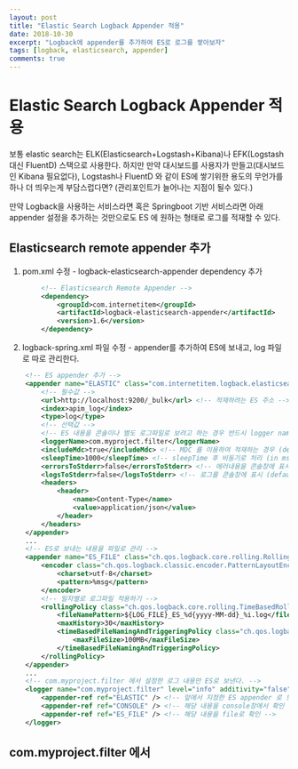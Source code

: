 ```yaml
---
layout: post
title: "Elastic Search Logback Appender 적용"
date: 2018-10-30
excerpt: "Logback에 appender를 추가하여 ES로 로그를 쌓아보자"
tags: [logback, elasticsearch, appender]
comments: true
---
```

# Elastic Search Logback Appender 적용
보통 elastic search는 ELK(Elasticsearch+Logstash+Kibana)나 EFK(Logstash 대신 FluentD) 스택으로 사용한다.
하지만 만약 대시보드를 사용자가 만들고(대시보드인 Kibana 필요없다), Logstash나 FluentD 와 같이 ES에 쌓기위한 용도의 무언가를 하나 더 띄우는게 부담스럽다면?
(관리포인트가 늘어나는 지점이 될수 있다.)

만약 Logback을 사용하는 서비스라면 혹은 Springboot 기반 서비스라면 아래 appender 설정을 추가하는 것만으로도 ES 에 원하는 형태로 로그를 적재할 수 있다.

## Elasticsearch remote appender 추가
1. pom.xml 수정 - logback-elasticsearch-appender dependency 추가
```xml
		<!-- Elasticsearch Remote Appender -->
		<dependency>
			<groupId>com.internetitem</groupId>
			<artifactId>logback-elasticsearch-appender</artifactId>
			<version>1.6</version>
		</dependency>	
```
2. logback-spring.xml 파일 수정 - appender를 추가하여 ES에 보내고, log 파일로 따로 관리한다.
```xml
    <!-- ES appender 추가 -->
	<appender name="ELASTIC" class="com.internetitem.logback.elasticsearch.ElasticsearchAppender">
		<!-- 필수값 -->
        <url>http://localhost:9200/_bulk</url> <!-- 적재하려는 ES 주소 -->
		<index>apim_log</index>
        <type>log</type>        
        <!-- 선택값 -->
        <!-- ES 내용을 콘솔이나 별도 로그파일로 보려고 하는 경우 반드시 logger name 지정해야 ES 적재 내용이 보임 -->
		<loggerName>com.myproject.filter</loggerName>
		<includeMdc>true</includeMdc> <!-- MDC 를 이용하여 적재하는 경우 (default false) -->
		<sleepTime>1000</sleepTime> <!-- sleepTime 후 비동기로 처리 (in ms, default 250) -->
		<errorsToStderr>false</errorsToStderr> <!-- 에러내용을 콘솔창에 표시 (default false) -->
		<logsToStderr>false</logsToStderr> <!-- 로그를 콘솔창에 표시 (default false) -->		
		<headers>
			<header>
				<name>Content-Type</name>
				<value>application/json</value>
			</header>
		</headers>
	</appender>
    ...
    <!-- ES로 보내는 내용을 파일로 관리 -->
	<appender name="ES_FILE" class="ch.qos.logback.core.rolling.RollingFileAppender">
		<encoder class="ch.qos.logback.classic.encoder.PatternLayoutEncoder">
			<charset>utf-8</charset>
			<pattern>%msg</pattern>
		</encoder>
		<!-- 일자별로 로그파일 적용하기 -->
		<rollingPolicy class="ch.qos.logback.core.rolling.TimeBasedRollingPolicy">
			<fileNamePattern>${LOG_FILE}_ES_%d{yyyy-MM-dd}_%i.log</fileNamePattern>
			<maxHistory>30</maxHistory>
			<timeBasedFileNamingAndTriggeringPolicy class="ch.qos.logback.core.rolling.SizeAndTimeBasedFNATP">
				<maxFileSize>100MB</maxFileSize>
			</timeBasedFileNamingAndTriggeringPolicy>
		</rollingPolicy>		
	</appender>
    ...
    <!-- com.myproject.filter 에서 설정한 로그 내용만 ES로 보낸다. --> 
	<logger name="com.myproject.filter" level="info" additivity="false">			
		<appender-ref ref="ELASTIC" /> <!-- 앞에서 지정한 ES appender 로 보낸다. --> 
		<appender-ref ref="CONSOLE" /> <!-- 해당 내용을 console창에서 확인 -->
		<appender-ref ref="ES_FILE" /> <!-- 해당 내용을 file로 확인 -->
	</logger>	
```

## com.myproject.filter 에서
